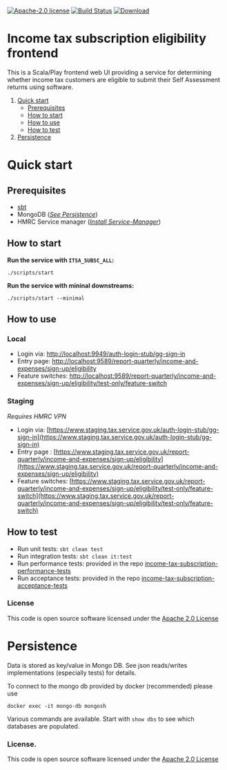 [![Apache-2.0 license](http://img.shields.io/badge/license-Apache-brightgreen.svg)](http://www.apache.org/licenses/LICENSE-2.0.html)
[![Build Status](https://travis-ci.org/hmrc/income-tax-subscription-eligibility-frontend.svg)](https://travis-ci.org/hmrc/income-tax-subscription-eligibility-frontend)
[![Download](https://api.bintray.com/packages/hmrc/releases/income-tax-subscription-eligibility-frontend/images/download.svg)](https://bintray.com/hmrc/releases/income-tax-subscription-eligibility-frontend/_latestVersion)


# Income tax subscription eligibility frontend

This is a Scala/Play frontend web UI providing a service for determining whether income tax customers are eligible
to submit their Self Assessment returns using software.

1. [Quick start](#Quick-start)
    - [Prerequisites](#Prerequisites)
    - [How to start](#How-to-start)
    - [How to use](#How-to-use)
    - [How to test](#How-to-test)
2. [Persistence](#Persistence)

# Quick start

## Prerequisites

* [sbt](http://www.scala-sbt.org/)
* MongoDB (*[See Persistence](#Persistence)*)
* HMRC Service manager (*[Install Service-Manager](https://github.com/hmrc/service-manager/wiki/Install#install-service-manager)*)

## How to start

**Run the service with `ITSA_SUBSC_ALL`:**  
```
./scripts/start
```

**Run the service with mininal downstreams:**  
```
./scripts/start --minimal
```

## How to use

### Local

* Login via: [http://localhost:9949/auth-login-stub/gg-sign-in](http://localhost:9949/auth-login-stub/gg-sign-in)
* Entry page: [http://localhost:9589/report-quarterly/income-and-expenses/sign-up/eligibility](http://localhost:9589/report-quarterly/income-and-expenses/sign-up/eligibility)
* Feature switches: [http://localhost:9589/report-quarterly/income-and-expenses/sign-up/eligibility/test-only/feature-switch](http://localhost:9589/report-quarterly/income-and-expenses/sign-up/eligibility/test-only/feature-switch)

### Staging

*Requires HMRC VPN*

* Login via: [https://www.staging.tax.service.gov.uk/auth-login-stub/gg-sign-in](https://www.staging.tax.service.gov.uk/auth-login-stub/gg-sign-in)
* Entry page : [https://www.staging.tax.service.gov.uk/report-quarterly/income-and-expenses/sign-up/eligibility](https://www.staging.tax.service.gov.uk/report-quarterly/income-and-expenses/sign-up/eligibility)
* Feature switches: [https://www.staging.tax.service.gov.uk/report-quarterly/income-and-expenses/sign-up/eligibility/test-only/feature-switch](https://www.staging.tax.service.gov.uk/report-quarterly/income-and-expenses/sign-up/eligibility/test-only/feature-switch)

## How to test

* Run unit tests: `sbt clean test`
* Run integration tests: `sbt clean it:test`
* Run performance tests: provided in the repo [income-tax-subscription-performance-tests](https://github.com/hmrc/income-tax-subscription-performance-tests)
* Run acceptance tests: provided in the repo [income-tax-subscription-acceptance-tests](https://github.com/hmrc/income-tax-subscription-acceptance-tests)

### License

This code is open source software licensed under the [Apache 2.0 License]("http://www.apache.org/licenses/LICENSE-2.0.html")

# Persistence

Data is stored as key/value in Mongo DB. See json reads/writes implementations (especially tests) for details.

To connect to the mongo db provided by docker (recommended) please use

```
docker exec -it mongo-db mongosh
```

Various commands are available.  Start with `show dbs` to see which databases are populated.

### License.
 
This code is open source software licensed under the [Apache 2.0 License]("http://www.apache.org/licenses/LICENSE-2.0.html")
